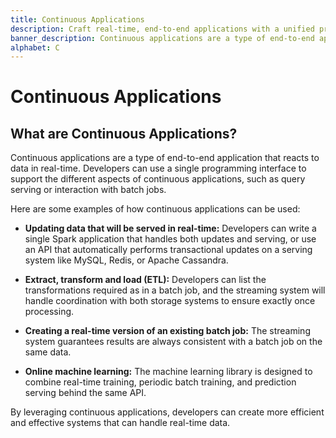 ```yaml
---
title: Continuous Applications
description: Craft real-time, end-to-end applications with a unified programming interface. Seamlessly support query serving, batch job interaction, and more.
banner_description: Continuous applications are a type of end-to-end application that reacts to data in real-time. Developers can use a single programming interface to support the different aspects of continuous applications, such as query serving or interaction with batch jobs.
alphabet: C
---
```


# Continuous Applications

## What are Continuous Applications?

Continuous applications are a type of end-to-end application that reacts to data in real-time. Developers can use a single programming interface to support the different aspects of continuous applications, such as query serving or interaction with batch jobs.

Here are some examples of how continuous applications can be used:

- **Updating data that will be served in real-time:** Developers can write a single Spark application that handles both updates and serving, or use an API that automatically performs transactional updates on a serving system like MySQL, Redis, or Apache Cassandra.

- **Extract, transform and load (ETL):** Developers can list the transformations required as in a batch job, and the streaming system will handle coordination with both storage systems to ensure exactly once processing.

- **Creating a real-time version of an existing batch job:** The streaming system guarantees results are always consistent with a batch job on the same data.

- **Online machine learning:** The machine learning library is designed to combine real-time training, periodic batch training, and prediction serving behind the same API.

By leveraging continuous applications, developers can create more efficient and effective systems that can handle real-time data.
